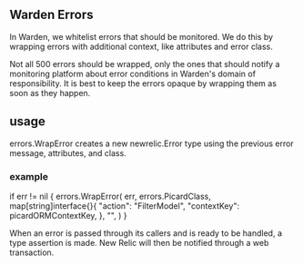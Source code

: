 ## Warden Errors

In Warden, we whitelist errors that should be monitored. We do this by wrapping errors with additional context, like attributes and error class.

Not all 500 errors should be wrapped, only the ones that should notify a monitoring platform about error conditions in Warden's domain of responsibility. It is best to keep the errors opaque by wrapping them as soon as they happen.

## usage

errors.WrapError creates a new newrelic.Error type using the previous error message, attributes, and class.

### example

  if err != nil {
    errors.WrapError(
	    err,
	    errors.PicardClass,
	    map[string]interface{}{
	      "action": "FilterModel",
          "contextKey":  picardORMContextKey,
	    },
	    "",
    )
  }

When an error is passed through its callers and is ready to be handled, a type assertion is made. New Relic will then be notified through a web transaction.
